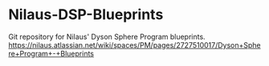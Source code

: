 # Nilaus-DSP-Blueprints
Git repository for Nilaus' Dyson Sphere Program blueprints. https://nilaus.atlassian.net/wiki/spaces/PM/pages/2727510017/Dyson+Sphere+Program+-+Blueprints
